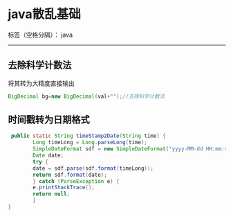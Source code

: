 # java散乱基础

标签（空格分隔）： java

---

## 去除科学计数法
将其转为大精度直接输出
```java
BigDecimal bg=new BigDecimal(val+"");//去除科学计数法
```

## 时间戳转为日期格式

```java
 public static String timeStamp2Date(String time) {
        Long timeLong = Long.parseLong(time);
        SimpleDateFormat sdf = new SimpleDateFormat("yyyy-MM-dd HH:mm:ss");//要转换的时间格式
        Date date;
        try {
        date = sdf.parse(sdf.format(timeLong));
        return sdf.format(date);
        } catch (ParseException e) {
        e.printStackTrace();
        return null;
        }
}
```